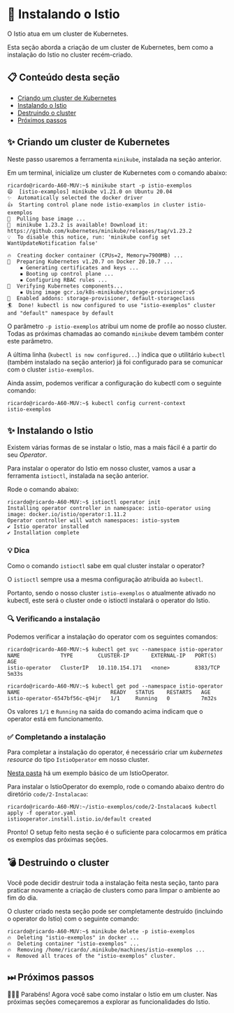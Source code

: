 # 🔧 Instalando o Istio

O Istio atua em um cluster de Kubernetes. 

Esta seção aborda a criação de um cluster de Kubernetes, bem como a instalação do Istio no cluster recém-criado.

## 📋 Conteúdo desta seção

* [Criando um cluster de Kubernetes](#criando_cluster)
* [Instalando o Istio](#instalando_istio)
* [Destruindo o cluster](#destruindo_cluster)
* [Próximos passos](#proximos_passos)

## <a name="criando_cluster"></a> ✨ Criando um cluster de Kubernetes

Neste passo usaremos a ferramenta `minikube`, instalada na seção anterior.

Em um terminal, inicialize um cluster de Kubernetes com o comando abaixo:

```console
ricardo@ricardo-A60-MUV:~$ minikube start -p istio-exemplos
😄  [istio-examplos] minikube v1.21.0 on Ubuntu 20.04
✨  Automatically selected the docker driver
👍  Starting control plane node istio-examplos in cluster istio-exemplos
🚜  Pulling base image ...
🎉  minikube 1.23.2 is available! Download it: https://github.com/kubernetes/minikube/releases/tag/v1.23.2
💡  To disable this notice, run: 'minikube config set WantUpdateNotification false'

🔥  Creating docker container (CPUs=2, Memory=7900MB) ...
🐳  Preparing Kubernetes v1.20.7 on Docker 20.10.7 ...
    ▪ Generating certificates and keys ...
    ▪ Booting up control plane ...
    ▪ Configuring RBAC rules ...
🔎  Verifying Kubernetes components...
    ▪ Using image gcr.io/k8s-minikube/storage-provisioner:v5
🌟  Enabled addons: storage-provisioner, default-storageclass
🏄  Done! kubectl is now configured to use "istio-exemplos" cluster and "default" namespace by default
```

O parâmetro `-p istio-exemplos` atribui um nome de profile ao nosso cluster. Todas as próximas chamadas ao comando `minikube` devem também conter este parâmetro. 

A última linha (`kubectl is now configured...`) indica que o utilitário `kubectl` (também instalado na seção anterior) já foi configurado para se comunicar com o cluster `istio-exemplos`.

Ainda assim, podemos verificar a configuração do kubectl com o seguinte comando:

```console
ricardo@ricardo-A60-MUV:~$ kubectl config current-context
istio-exemplos
```

## <a name="instalando_istio"></a> ✨ Instalando o Istio

Existem várias formas de se instalar o Istio, mas a mais fácil é a partir do seu *Operator*.

Para instalar o operator do Istio em nosso cluster, vamos a usar a ferramenta `istioctl`, instalada na seção anterior.

Rode o comando abaixo:

```console
ricardo@ricardo-A60-MUV:~$ istioctl operator init
Installing operator controller in namespace: istio-operator using image: docker.io/istio/operator:1.11.2
Operator controller will watch namespaces: istio-system
✔ Istio operator installed                                                                                                                              
✔ Installation complete
```

### 💡 Dica
Como o comando `istioctl` sabe em qual cluster instalar o operator? 

O `istioctl` sempre usa a mesma configuração atribuída ao `kubectl`. 

Portanto, sendo o nosso cluster `istio-exemplos` o atualmente ativado no kubectl, este será o cluster onde o istioctl instalará o operator do Istio.

### 🔍 Verificando a instalação

Podemos verificar a instalação do operator com os seguintes comandos:

```console
ricardo@ricardo-A60-MUV:~$ kubectl get svc --namespace istio-operator
NAME             TYPE        CLUSTER-IP       EXTERNAL-IP   PORT(S)    AGE
istio-operator   ClusterIP   10.110.154.171   <none>        8383/TCP   5m33s
```

```console
ricardo@ricardo-A60-MUV:~$ kubectl get pod --namespace istio-operator 
NAME                             READY   STATUS    RESTARTS   AGE
istio-operator-6547bf56c-q94jr   1/1     Running   0          7m32s
```

Os valores `1/1` e `Running` na saída do comando acima indicam que o operator está em funcionamento.

### ✅ Completando a instalação

Para completar a instalação do operator, é necessário criar um _kubernetes resource_ do tipo `IstioOperator` em nosso cluster.

[Nesta pasta](code/2-Instalacao) há um exemplo básico de um IstioOperator. 

Para instalar o IstioOperator do exemplo, rode o comando abaixo dentro do diretório `code/2-Instalacao`:

```console
ricardo@ricardo-A60-MUV:~/istio-exemplos/code/2-Instalacao$ kubectl apply -f operator.yaml 
istiooperator.install.istio.io/default created
```

Pronto! O setup feito nesta seção é o suficiente para colocarmos em prática os exemplos das próximas seções.

## <a name="destruindo_cluster"></a> 💣 Destruindo o cluster

Você pode decidir destruir toda a instalação feita nesta seção, tanto para praticar novamente a criação de clusters como para limpar o ambiente ao fim do dia.

O cluster criado nesta seção pode ser completamente destruído (incluindo o operator do Istio) com o seguinte comando:

```console
ricardo@ricardo-A60-MUV:~$ minikube delete -p istio-exemplos
🔥  Deleting "istio-exemplos" in docker ...
🔥  Deleting container "istio-exemplos" ...
🔥  Removing /home/ricardo/.minikube/machines/istio-exemplos ...
💀  Removed all traces of the "istio-exemplos" cluster.
```

## <a name="proximos_passos"></a> ⏭ Próximos passos
    
🥳️🥳️🥳️ Parabéns! Agora você sabe como instalar o Istio em um cluster. Nas próximas seções começaremos a explorar as funcionalidades do Istio.
